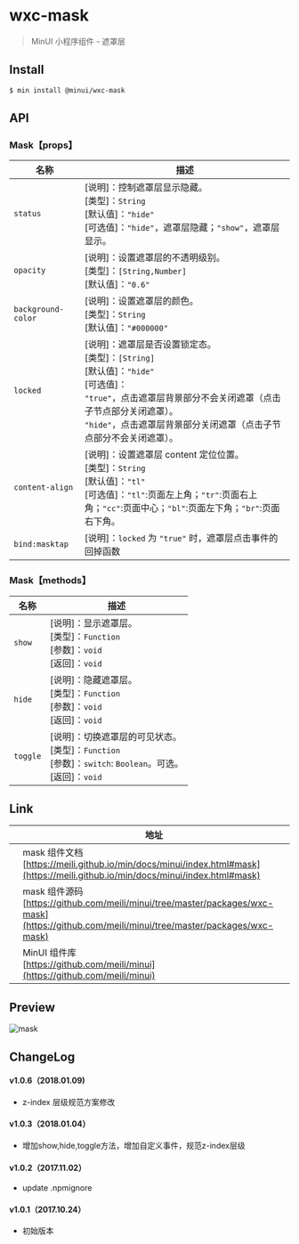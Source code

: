 # wxc-mask

> MinUI 小程序组件 - 遮罩层

## Install

``` bash
$ min install @minui/wxc-mask
```

## API

### Mask【props】
| 名称                  | 描述                         |
|----------------------|------------------------------|
|`status`              | [说明]：控制遮罩层显示隐藏。<br>[类型]：`String`<br>[默认值]：`"hide"` <br>[可选值]：`"hide"`，遮罩层隐藏；`"show"`，遮罩层显示。<br>|
|`opacity`             | [说明]：设置遮罩层的不透明级别。<br>[类型]：`[String,Number]`<br>[默认值]：`"0.6"` <br>   |
|`background-color`    | [说明]：设置遮罩层的颜色。<br>[类型]：`String`<br>[默认值]：`"#000000"` <br>     |
|`locked`              | [说明]：遮罩层是否设置锁定态。<br>[类型]：`[String]`<br>[默认值]：`"hide"` <br>[可选值]：<br>`"true"`，点击遮罩层背景部分不会关闭遮罩（点击子节点部分关闭遮罩）。<br>`"hide"`，点击遮罩层背景部分关闭遮罩（点击子节点部分不会关闭遮罩）。<br>      |
|`content-align`       | [说明]：设置遮罩层 content 定位位置。<br>[类型]：`String`<br>[默认值]：`"tl"` <br>[可选值]：`"tl"`:页面左上角；`"tr"`:页面右上角；`"cc"`:页面中心；`"bl"`:页面左下角；`"br"`:页面右下角。 <br>  |
|`bind:masktap`        | [说明]：`locked` 为 `"true"` 时，遮罩层点击事件的回掉函数|

### Mask【methods】

| 名称                  | 描述                         |
|----------------------|------------------------------|
|`show`                | [说明]：显示遮罩层。<br>[类型]：`Function`<br>[参数]：`void`<br>[返回]：`void`|
|`hide`                | [说明]：隐藏遮罩层。<br>[类型]：`Function`<br>[参数]：`void`<br>[返回]：`void`|
|`toggle`              | [说明]：切换遮罩层的可见状态。<br>[类型]：`Function`<br>[参数]：`switch`: `Boolean`。可选。<br>[返回]：`void`|

## Link
||地址|
|--|---|
||mask 组件文档 <br> [https://meili.github.io/min/docs/minui/index.html#mask](https://meili.github.io/min/docs/minui/index.html#mask)<br>|
||mask 组件源码 <br> [https://github.com/meili/minui/tree/master/packages/wxc-mask](https://github.com/meili/minui/tree/master/packages/wxc-mask)<br>|
||MinUI 组件库 <br> [https://github.com/meili/minui](https://github.com/meili/minui) <br>|

## Preview
![mask](https://s10.mogucdn.com/mlcdn/c45406/171107_27jgk40354eflg8e35c7fhl4ec35f_480x480.jpg_225x999.jpg)

##  ChangeLog

#### v1.0.6（2018.01.09)
- z-index 层级规范方案修改

#### v1.0.3（2018.01.04）

- 增加show,hide,toggle方法，增加自定义事件，规范z-index层级

#### v1.0.2（2017.11.02）

- update .npmignore

#### v1.0.1（2017.10.24）

- 初始版本

